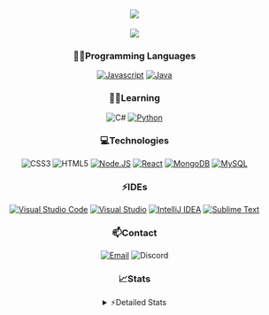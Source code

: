 <div align="center">

<h1 align="center">
  <a href="https://git.io/typing-svg">
    <img src="https://readme-typing-svg.herokuapp.com/?lines=Hello,+There!+👋;This+is+chicho.;CEO+on+Hely+Development....;&center=true&size=25">
  </a>
</h1>
  
<p align="center">
  <img src="https://lanyard.cnrad.dev/api/418087525735858208" />
</p>

### 👨‍💻Programming Languages
  [![Javascript](https://img.shields.io/badge/JavaScript-323330?style=for-the-badge&logo=javascript&logoColor=F7DF1E)](https://www.javascript.com)
  [![Java](https://img.shields.io/badge/Java-ED8B00?style=for-the-badge&logo=java&logoColor=white)](https://www.java.com)
  
### 👨‍💻Learning
  ![C#](https://img.shields.io/badge/C%23-239120?style=for-the-badge&logo=c-sharp&logoColor=white)
  [![Python](https://img.shields.io/badge/Python-FFD43B?style=for-the-badge&logo=python&logoColor=blue)](https://www.python.org)  

### 💻Technologies
  ![CSS3](https://img.shields.io/badge/CSS3-1572B6?style=for-the-badge&logo=css3&logoColor=white)
  ![HTML5](https://img.shields.io/badge/HTML5-E34F26?style=for-the-badge&logo=html5&logoColor=white)
  [![Node.JS](https://img.shields.io/badge/Node.js-339933?style=for-the-badge&logo=nodedotjs&logoColor=white)](https://nodejs.org)
  [![React](https://img.shields.io/badge/React-20232A?style=for-the-badge&logo=react&logoColor=61DAFB)](https://reactjs.org/)
  [![MongoDB](https://img.shields.io/badge/MongoDB-4EA94B?style=for-the-badge&logo=mongodb&logoColor=white)](https://www.mongodb.com)
  [![MySQL](https://img.shields.io/badge/MySQL-005C84?style=for-the-badge&logo=mysql&logoColor=white)](https://www.mysql.com)

### ⚡IDEs
  [![Visual Studio Code](https://img.shields.io/badge/Visual_Studio_Code-0078D4?style=for-the-badge&logo=visual%20studio%20code&logoColor=white)](https://code.visualstudio.com)
  [![Visual Studio](https://img.shields.io/badge/Visual_Studio-5C2D91?style=for-the-badge&logo=visual%20studio&logoColor=white)](https://visualstudio.com)
  [![IntelliJ IDEA](https://img.shields.io/badge/IntelliJIDEA-000000.svg?style=for-the-badge&logo=intellij-idea&logoColor=white)](https://www.jetbrains.com/idea)
  [![Sublime Text](https://img.shields.io/badge/sublime_text-%23575757.svg?&style=for-the-badge&logo=sublime-text&logoColor=important)](https://www.sublimetext.com)
  
### 📫Contact
  [![Email](https://img.shields.io/badge/Email-gastondalla@gmail.com-04619f?style=for-the-badge&logo=gmail&logoColor=white)](mailto:gastondalla@gmail.com)
  ![Discord](https://img.shields.io/badge/Discord-Chicho%234281-5865F2?style=for-the-badge&logo=discord&logoColor=white)
</br>  

### 📈Stats
<details>
    <summary> ⚡Detailed Stats</summary>
    <br/>

<!--START_SECTION:waka-->
![Code Time](http://img.shields.io/badge/Code%20Time-33%20hrs%2020%20mins-blue)

![Profile Views](http://img.shields.io/badge/Profile%20Views-1-blue)

**🐱 My GitHub Data** 

> 🏆 1 Contributions in the Year 2023
 > 
> 📦 36.8 kB Used in GitHub's Storage 
 > 
> 🚫 Not Opted to Hire
 > 
> 📜 8 Public Repositories 
 > 
> 🔑 6 Private Repositories  
 > 
**I'm a Night 🦉** 

```text
🌞 Morning        5 commits       ░░░░░░░░░░░░░░░░░░░░░░░░░   02.46 % 
🌆 Daytime       38 commits       ████░░░░░░░░░░░░░░░░░░░░░   18.72 % 
🌃 Evening       96 commits       ███████████░░░░░░░░░░░░░░   47.29 % 
🌙 Night         64 commits       ████████░░░░░░░░░░░░░░░░░   31.53 % 

```
📅 **I'm Most Productive on Tuesday** 

```text
Monday          14 commits       █░░░░░░░░░░░░░░░░░░░░░░░░   06.90 % 
Tuesday         50 commits       ██████░░░░░░░░░░░░░░░░░░░   24.63 % 
Wednesday       33 commits       ████░░░░░░░░░░░░░░░░░░░░░   16.26 % 
Thursday        21 commits       ██░░░░░░░░░░░░░░░░░░░░░░░   10.34 % 
Friday          28 commits       ███░░░░░░░░░░░░░░░░░░░░░░   13.79 % 
Saturday        31 commits       ███░░░░░░░░░░░░░░░░░░░░░░   15.27 % 
Sunday          26 commits       ███░░░░░░░░░░░░░░░░░░░░░░   12.81 % 

```


📊 **This Week I Spent My Time On** 

```text
⌚︎ Time Zone: America/Argentina/Buenos_Aires

💬 Programming Languages: 
HTML                     46 mins             ███████░░░░░░░░░░░░░░░░░░   30.41 % 
YAML                     41 mins             ██████░░░░░░░░░░░░░░░░░░░   27.46 % 
JavaScript               24 mins             ████░░░░░░░░░░░░░░░░░░░░░   16.42 % 
Java                     21 mins             ███░░░░░░░░░░░░░░░░░░░░░░   14.42 % 
CSS                      8 mins              █░░░░░░░░░░░░░░░░░░░░░░░░   05.72 % 

🔥 Editors: 
VS Code                  1 hr 27 mins        ██████████████░░░░░░░░░░░   57.85 % 
IntelliJ                 1 hr 3 mins         ██████████░░░░░░░░░░░░░░░   42.15 % 

🐱‍💻 Projects: 
helydev.com              1 hr 10 mins        ███████████░░░░░░░░░░░░░░   46.81 % 
Void-1.7                 42 mins             ███████░░░░░░░░░░░░░░░░░░   27.96 % 
Blast                    20 mins             ███░░░░░░░░░░░░░░░░░░░░░░   13.44 % 
UPGRADER.CC Re-seller Web16 mins             ██░░░░░░░░░░░░░░░░░░░░░░░   10.95 % 
Pulsar                   1 min               ░░░░░░░░░░░░░░░░░░░░░░░░░   00.75 % 

💻 Operating System: 
Windows                  2 hrs 31 mins       █████████████████████████   100.00 % 

```

**I Mostly Code in JavaScript** 

```text
JavaScript               8 repos             ██████████░░░░░░░░░░░░░░░   40.00 % 
Java                     6 repos             ███████░░░░░░░░░░░░░░░░░░   30.00 % 
CSS                      2 repos             ██░░░░░░░░░░░░░░░░░░░░░░░   10.00 % 
C#                       1 repo              █░░░░░░░░░░░░░░░░░░░░░░░░   05.00 % 
Batchfile                1 repo              █░░░░░░░░░░░░░░░░░░░░░░░░   05.00 % 

```



 Last Updated on 22/02/2023 17:12:47 UTC
<!--END_SECTION:waka-->
</details>
